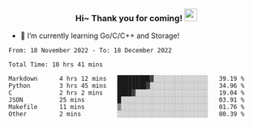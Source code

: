 <h3 align="center">
    Hi~ Thank you for coming!
    <img src="https://media.giphy.com/media/hvRJCLFzcasrR4ia7z/giphy.gif" width="25px">
</h3>

<!--
**pineapple-man/pineapple-man** is a ✨ _special_ ✨ repository because its `README.md` (this file) appears on your GitHub profile.

Here are some ideas to get you started:
- 🔭 I’m currently working on ...
- 🤔 I’m looking for help with ...
- 💬 Ask me about ...
- 📫 How to reach me: ...
- 😄 Pronouns: ...
- ⚡ Fun fact: 
- 👯 I’m looking to collaborate on kubernetes
-->
- 🌱 I’m currently learning Go/C/C++ and Storage!

<!--START_SECTION:waka-->

```text
From: 18 November 2022 - To: 18 December 2022

Total Time: 10 hrs 41 mins

Markdown      4 hrs 12 mins   █████████▓░░░░░░░░░░░░░░░   39.19 %
Python        3 hrs 45 mins   ████████▓░░░░░░░░░░░░░░░░   34.96 %
C             2 hrs 2 mins    ████▓░░░░░░░░░░░░░░░░░░░░   19.04 %
JSON          25 mins         █░░░░░░░░░░░░░░░░░░░░░░░░   03.91 %
Makefile      11 mins         ▒░░░░░░░░░░░░░░░░░░░░░░░░   01.76 %
Other         2 mins          ░░░░░░░░░░░░░░░░░░░░░░░░░   00.39 %
```

<!--END_SECTION:waka-->
